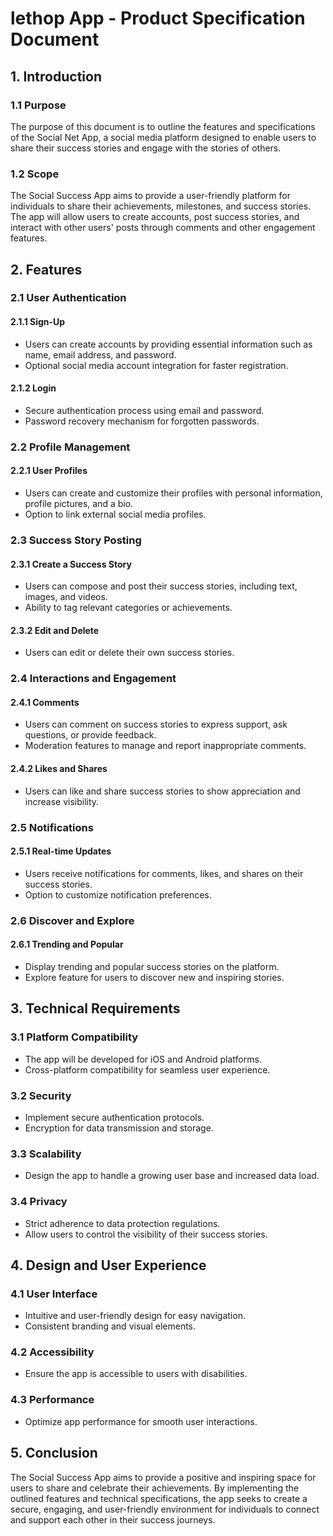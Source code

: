 # lethop App - Product Specification Document

## 1. Introduction

### 1.1 Purpose
The purpose of this document is to outline the features and specifications of the Social Net App, a social media platform designed to enable users to share their success stories and engage with the stories of others.

### 1.2 Scope
The Social Success App aims to provide a user-friendly platform for individuals to share their achievements, milestones, and success stories. The app will allow users to create accounts, post success stories, and interact with other users' posts through comments and other engagement features.

## 2. Features

### 2.1 User Authentication

#### 2.1.1 Sign-Up
- Users can create accounts by providing essential information such as name, email address, and password.
- Optional social media account integration for faster registration.

#### 2.1.2 Login
- Secure authentication process using email and password.
- Password recovery mechanism for forgotten passwords.

### 2.2 Profile Management

#### 2.2.1 User Profiles
- Users can create and customize their profiles with personal information, profile pictures, and a bio.
- Option to link external social media profiles.

### 2.3 Success Story Posting

#### 2.3.1 Create a Success Story
- Users can compose and post their success stories, including text, images, and videos.
- Ability to tag relevant categories or achievements.

#### 2.3.2 Edit and Delete
- Users can edit or delete their own success stories.

### 2.4 Interactions and Engagement

#### 2.4.1 Comments
- Users can comment on success stories to express support, ask questions, or provide feedback.
- Moderation features to manage and report inappropriate comments.

#### 2.4.2 Likes and Shares
- Users can like and share success stories to show appreciation and increase visibility.

### 2.5 Notifications

#### 2.5.1 Real-time Updates
- Users receive notifications for comments, likes, and shares on their success stories.
- Option to customize notification preferences.

### 2.6 Discover and Explore

#### 2.6.1 Trending and Popular
- Display trending and popular success stories on the platform.
- Explore feature for users to discover new and inspiring stories.

## 3. Technical Requirements

### 3.1 Platform Compatibility
- The app will be developed for iOS and Android platforms.
- Cross-platform compatibility for seamless user experience.

### 3.2 Security
- Implement secure authentication protocols.
- Encryption for data transmission and storage.

### 3.3 Scalability
- Design the app to handle a growing user base and increased data load.

### 3.4 Privacy
- Strict adherence to data protection regulations.
- Allow users to control the visibility of their success stories.

## 4. Design and User Experience

### 4.1 User Interface
- Intuitive and user-friendly design for easy navigation.
- Consistent branding and visual elements.

### 4.2 Accessibility
- Ensure the app is accessible to users with disabilities.

### 4.3 Performance
- Optimize app performance for smooth user interactions.

## 5. Conclusion

The Social Success App aims to provide a positive and inspiring space for users to share and celebrate their achievements. By implementing the outlined features and technical specifications, the app seeks to create a secure, engaging, and user-friendly environment for individuals to connect and support each other in their success journeys.
